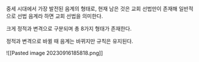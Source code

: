 
중세 시대에서 가장 발전된 음계의 형태로, 현재 남은 것은 교회 선법만이 존재해 일반적으로 선법 음계라 하면 교회 선법을 의미한다.

크게 정적과 변격으로 구분되며 총 8가지 형태가 존재한다.

정적과 변격으로 바뀔 때 음계는 바뀌지만 규칙은 유지된다.

![[Pasted image 20230916185818.png]]